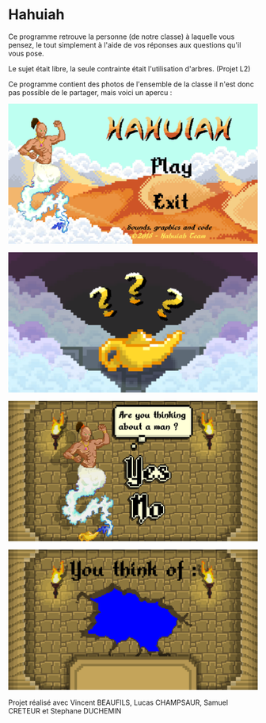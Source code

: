 # Hahuiah

Ce programme retrouve la personne (de notre classe) à laquelle vous pensez, le tout simplement à l'aide de vos réponses aux questions qu'il vous pose.

Le sujet était libre, la seule contrainte était l'utilisation d'arbres. (Projet L2)

Ce programme contient des photos de l'ensemble de la classe il n'est donc pas possible de le partager, mais voici un apercu :

![alt text](https://github.com/LucasPECH/Hahuiah/blob/master/menu.bmp?raw=true)

![alt text](https://github.com/LucasPECH/Hahuiah/blob/master/lampe.bmp?raw=true)

![alt text](https://github.com/LucasPECH/Hahuiah/blob/master/question.bmp?raw=true)

![alt text](https://github.com/LucasPECH/Hahuiah/blob/master/fin.bmp?raw=true)

Projet réalisé avec Vincent BEAUFILS, Lucas CHAMPSAUR, Samuel CRETEUR et Stephane DUCHEMIN
